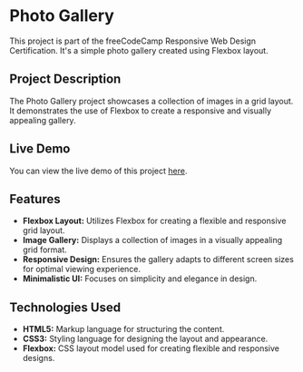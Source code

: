 # Photo Gallery

This project is part of the freeCodeCamp Responsive Web Design Certification. It's a simple photo gallery created using Flexbox layout.

## Project Description

The Photo Gallery project showcases a collection of images in a grid layout. It demonstrates the use of Flexbox to create a responsive and visually appealing gallery.

## Live Demo

You can view the live demo of this project [here](#).

## Features

- **Flexbox Layout:** Utilizes Flexbox for creating a flexible and responsive grid layout.
- **Image Gallery:** Displays a collection of images in a visually appealing grid format.
- **Responsive Design:** Ensures the gallery adapts to different screen sizes for optimal viewing experience.
- **Minimalistic UI:** Focuses on simplicity and elegance in design.

## Technologies Used

- **HTML5:** Markup language for structuring the content.
- **CSS3:** Styling language for designing the layout and appearance.
- **Flexbox:** CSS layout model used for creating flexible and responsive designs.


